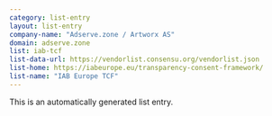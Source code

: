 ```yaml
---
category: list-entry
layout: list-entry
company-name: "Adserve.zone / Artworx AS"
domain: adserve.zone
list: iab-tcf
list-data-url: https://vendorlist.consensu.org/vendorlist.json
list-home: https://iabeurope.eu/transparency-consent-framework/
list-name: "IAB Europe TCF"
---
```


This is an automatically generated list entry.
